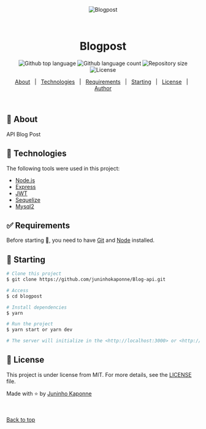 <div align="center" id="top"> 
  <img src="./.github/app.gif" alt="Blogpost" />

  &#xa0;

  <!-- <a href="https://blogpost.netlify.app">Demo</a> -->
</div>

<h1 align="center">Blogpost</h1>

<p align="center">
  <img alt="Github top language" src="https://img.shields.io/node/v/passport?style=flat-square">

  <img alt="Github language count" src="https://img.shields.io/node/v/sequelize?style=flat-square">

  <img alt="Repository size" src="https://img.shields.io/node/v/mysql2?style=flat-square">

  <img alt="License" src="https://img.shields.io/node/v/typescript?style=flat-square">

  <!-- <img alt="Github issues" src="https://img.shields.io/github/issues/{{YOUR_GITHUB_USERNAME}}/blogpost?color=56BEB8" /> -->

  <!-- <img alt="Github forks" src="https://img.shields.io/github/forks/{{YOUR_GITHUB_USERNAME}}/blogpost?color=56BEB8" /> -->

  <!-- <img alt="Github stars" src="https://img.shields.io/github/stars/{{YOUR_GITHUB_USERNAME}}/blogpost?color=56BEB8" /> -->
</p>

<!-- Status -->

<!-- <h4 align="center"> 
	🚧  Blogpost 🚀 Under construction...  🚧
</h4> 

<hr> -->

<p align="center">
  <a href="#dart-about">About</a> &#xa0; | &#xa0; 
  <a href="#rocket-technologies">Technologies</a> &#xa0; | &#xa0;
  <a href="#white_check_mark-requirements">Requirements</a> &#xa0; | &#xa0;
  <a href="#checkered_flag-starting">Starting</a> &#xa0; | &#xa0;
  <a href="#memo-license">License</a> &#xa0; | &#xa0;
  <a href="https://github.com/{{YOUR_GITHUB_USERNAME}}" target="_blank">Author</a>
</p>

<br>

## :dart: About ##

API Blog Post


## :rocket: Technologies ##

The following tools were used in this project:

- [Node.js](https://nodejs.org/en/)
- [Express](https://www.npmjs.com/package/express)
- [JWT](https://jwt.io/)
- [Sequelize](https://sequelize.org/)
- [Mysql2](https://www.npmjs.com/package/mysql2)

## :white_check_mark: Requirements ##

Before starting :checkered_flag:, you need to have [Git](https://git-scm.com) and [Node](https://nodejs.org/en/) installed.

## :checkered_flag: Starting ##

```bash
# Clone this project
$ git clone https://github.com/juninhokaponne/Blog-api.git

# Access
$ cd blogpost

# Install dependencies
$ yarn

# Run the project
$ yarn start or yarn dev

# The server will initialize in the <http://localhost:3000> or <http://localhost:3333>
```

## :memo: License ##

This project is under license from MIT. For more details, see the [LICENSE](LICENSE.md) file.


Made with :star: by <a href="https://github.com/{{YOUR_GITHUB_USERNAME}}" target="_blank">Juninho Kaponne</a>

&#xa0;

<a href="#top">Back to top</a>

